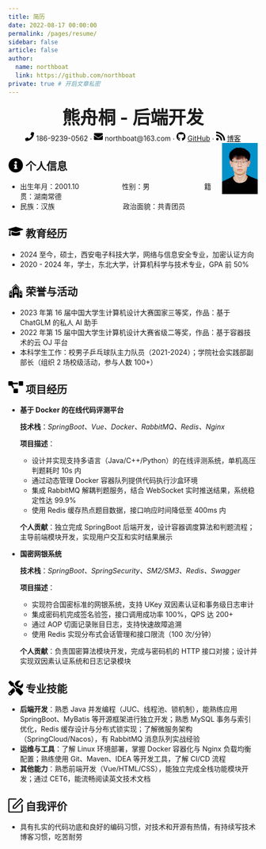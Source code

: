```yaml
---
title: 简历
date: 2022-08-17 00:00:00
permalink: /pages/resume/
sidebar: false
article: false
author: 
  name: northboat
  link: https://github.com/northboat
private: true # 开启文章私密
---
```


<center>
     <div style="font-size:36px; font-weight:bold; margin-bottom: 4px">熊舟桐 - 后端开发</div>
     <div>
         <span>
             <img src="./assets/phone-solid.svg" width="18px">
             186-9239-0562
         </span>
         ·
         <span>
             <img src="./assets/envelope-solid.svg" width="18px">
             northboat@163.com
         </span>
         ·
         <span>
             <img src="./assets/github-brands.svg" width="18px">
             <a href="https://github.com/northboat">GitHub</a>
         </span>
         ·
         <span>
             <img src="./assets/rss-solid.svg" width="18px">
             <a href="https://northboat.github.io/">博客</a>
         </span>
     </div>
 </center>
<div style="float:right"> <img src="./assets/ez-bear.jpg" width="72"> </div> 

<h2 style="width:86%"><img src="./assets/info-circle-solid.svg" align="left" width="30px">&nbsp;个人信息</h2>

- 出生年月：2001.10&nbsp;&nbsp;&nbsp;&nbsp;&nbsp;&nbsp;&nbsp;&nbsp;&nbsp;&nbsp;&nbsp;&nbsp;&nbsp;&nbsp;&nbsp;&nbsp;&nbsp;&nbsp;&nbsp;&nbsp;&nbsp;&nbsp;性别：男&nbsp;&nbsp;&nbsp;&nbsp;&nbsp;&nbsp;&nbsp;&nbsp;&nbsp;&nbsp;&nbsp;&nbsp;&nbsp;&nbsp;&nbsp;&nbsp;&nbsp;&nbsp;&nbsp;&nbsp;&nbsp;&nbsp;&nbsp;&nbsp;&nbsp;&nbsp;&nbsp;&nbsp;籍贯：湖南常德
- 民族：汉族&nbsp;&nbsp;&nbsp;&nbsp;&nbsp;&nbsp;&nbsp;&nbsp;&nbsp;&nbsp;&nbsp;&nbsp;&nbsp;&nbsp;&nbsp;&nbsp;&nbsp;&nbsp;&nbsp;&nbsp;&nbsp;&nbsp;&nbsp;&nbsp;&nbsp;&nbsp;&nbsp;&nbsp;&nbsp;&nbsp;&nbsp;&nbsp;&nbsp;&nbsp;&nbsp;政治面貌：共青团员

<h2><img src="./assets/graduation-cap-solid.svg" align="left" width="30px">&nbsp;教育经历</h2>

- 2024 至今，硕士，西安电子科技大学，网络与信息安全专业，加密认证方向
- 2020 - 2024 年，学士，东北大学，计算机科学与技术专业，GPA 前 50%

<h2><img src="./assets/school.svg" align="left" width="30px">&nbsp;荣誉与活动</h2>

- 2023 年第 16 届中国大学生计算机设计大赛国家三等奖，作品：基于 ChatGLM 的私人 AI 助手
- 2022 年第 15 届中国大学生计算机设计大赛省级二等奖，作品：基于容器技术的云 OJ 平台
- 本科学生工作：校男子乒乓球队主力队员（2021-2024）；学院社会实践部副部长（组织 2 场校级活动，参与人数 100+）

<h2><img src="./assets/project-diagram-solid.svg" align="left" width="30px">&nbsp;项目经历</h2>

- **基于 Docker 的在线代码评测平台**

  **技术栈**：*SpringBoot、Vue、Docker、RabbitMQ、Redis、Nginx*

  **项目描述**：

  - 设计并实现支持多语言（Java/C++/Python）的在线评测系统，单机高压判题耗时 10s 内
  - 通过动态管理 Docker 容器队列提供代码执行沙盒环境
  - 集成 RabbitMQ 解耦判题服务，结合 WebSocket 实时推送结果，系统稳定性达 99.9%
  - 使用 Redis 缓存热点题目数据，接口响应时间降低至 400ms 内

  **个人贡献**：独立完成 SpringBoot 后端开发，设计容器调度算法和判题流程；主导前端模块开发，实现用户交互和实时结果展示

- **国密网银系统**

  **技术栈**：*SpringBoot、SpringSecurity、SM2/SM3、Redis、Swagger*

  **项目描述**：

  - 实现符合国密标准的网银系统，支持 UKey 双因素认证和事务级日志审计
  - 集成密码机完成签名验签，接口调用成功率 100%，QPS 达 200+
  - 通过 AOP 切面记录账目日志，支持快速故障追溯
  - 使用 Redis 实现分布式会话管理和接口限流（100 次/分钟）
  
  **个人贡献**：负责国密算法模块开发，完成与密码机的 HTTP 接口对接；设计并实现双因素认证系统和日志记录模块

<h2><img src="./assets/tools-solid.svg" align="left" width="30px">&nbsp;专业技能</h2>

- **后端开发**：熟悉 Java 并发编程（JUC、线程池、锁机制），能熟练应用 SpringBoot、MyBatis 等开源框架进行独立开发；熟悉 MySQL 事务与索引优化，Redis 缓存设计与分布式锁实现；了解微服务架构（SpringCloud/Nacos），有 RabbitMQ 消息队列实战经验
- **运维与工具**：了解 Linux 环境部署，掌握 Docker 容器化与 Nginx 负载均衡配置；熟练使用 Git、Maven、IDEA 等开发工具，了解 CI/CD 流程
- **其他能力**：熟悉前端开发（Vue/HTML/CSS），能独立完成全栈功能模块开发；通过 CET6，能流畅阅读英文技术文档

<h2><img src="./assets/comment.svg" align="left" width="30px">&nbsp;自我评价</h2>

- 具有扎实的代码功底和良好的编码习惯，对技术和开源有热情，有持续写技术博客习惯，吃苦耐劳
